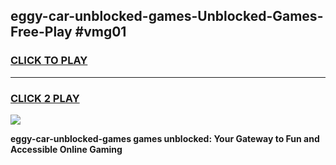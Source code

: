 
## eggy-car-unblocked-games-Unblocked-Games-Free-Play #vmg01
<h3>
<a href="https://us.freeplayer.one?title=eggy-car-unblocked-games&ref=9M">CLICK TO PLAY</a></h3>
<hr>

<h3>
<a href="https://us.freeplayer.one?title=eggy-car-unblocked-games&ref=9M">CLICK 2 PLAY</a>
  
</h3>

<a href="https://us.freeplayer.one?title=eggy-car-unblocked-games&ref=9M"><img src="https://clearcache.store/games.png"></a>


**eggy-car-unblocked-games games unblocked: Your Gateway to Fun and Accessible Online Gaming**
